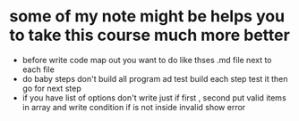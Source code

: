 # some of my note might be helps you to take this course much more better

- before write code map out you want to do like thses .md file next to each file
- do baby steps don't build all program ad test build each step test it then go for next step
- if you have list of options don't write just if first , second put valid items in array and write condition if is not inside invalid show error